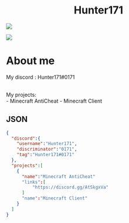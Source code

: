 <h1 align="center">Hunter171</h1>
<p align="left"><img align="center" src="https://github-readme-stats.vercel.app/api?username=Hunter-171&show_icons=true&icon_color=805AD5&text_color=666666&bg_color=ffffff00&hide_title=true&include_all_commits=true&count_private=true&hide_border=false&hide=contribs)"></p>

<p align="left"><img align="center" src="https://github-readme-stats.vercel.app/api/top-langs/?username=Hunter-171&show_icons=true&icon_color=805AD5&text_color=666666&bg_color=ffffff00&hide_title=true&include_all_commits=true&count_private=true&hide_border=false&hide=contribs)"></p>
<h1>About me</h1>

My discord : Hunter171#0171

<br>
My projects:
<br>
- Minecraft AntiCheat
- Minecraft Client


<h2>JSON</h2>

```json
{
  "discord":{
    "username":"Hunter171",
    "discriminator":"0171",
    "tag":"Hunter171#0171"
  },
  "projects":[
    {
      "name":"Minecraft AntiCheat"
      "links":[
          "https://discord.gg/AtSkgxVa"
      ]
      "name":"Minecraft Client"
    }
  ]
}
```
